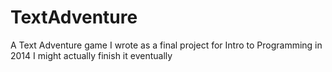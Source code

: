 # TextAdventure
A Text Adventure game I wrote as a final project for Intro to Programming in 2014
I might actually finish it eventually
